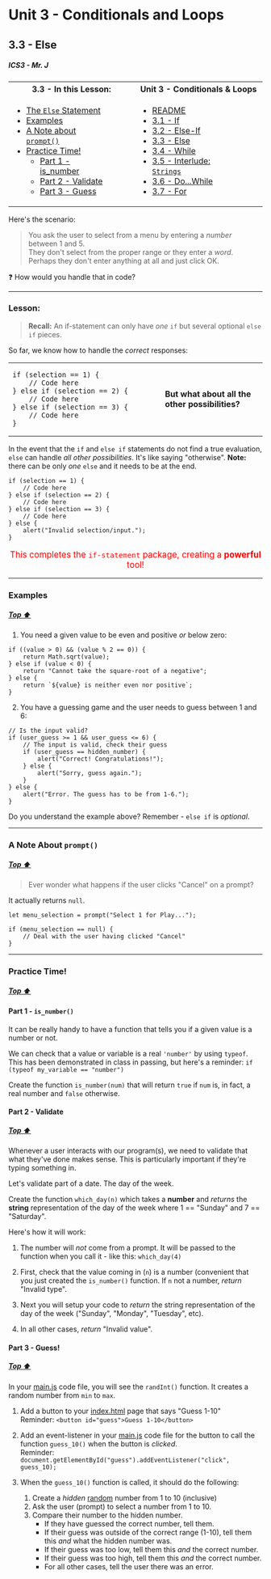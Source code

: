 # Unit 3 - Conditionals and Loops

## 3.3 - Else

##### ICS3 - Mr. J

<table>
<tr>
<th>3.3 - In this Lesson:</th>
<th>Unit 3 - Conditionals & Loops</th>
</tr>
<tr>
<td td valign="top" style="height: 100px;padding-right:50px">

- [The `Else` Statement](#lesson)
- [Examples](#examples)
- [A Note about `prompt()`](#a-note-about-prompt)
- [Practice Time!](#practice-time)
    - [Part 1 - is_number](#part-1---is_number)
    - [Part 2 - Validate](#part-2---validate)
    - [Part 3 - Guess](#part-3---guess)
    
</td>
<td td valign="top" style="height: 100px;padding-right:50px">

- [README](../../README.md)
- [3.1 - If](./1%20-%20IF.md)
- [3.2 - Else-If](./2%20-%20Else-If.md)
- [3.3 - Else](./3%20-%20Else.md)
- [3.4 - While](../2%20-%20Loops/4%20-%20While.md)
- [3.5 - Interlude: `Strings`](../2%20-%20Loops/5%20-%20Interlude_Strings.md)
- [3.6 - Do...While](../2%20-%20Loops/6%20-%20Do-While.md)
- [3.7 - For](../2%20-%20Loops/7%20-%20For.md)

</td></tr></table>

Here's the scenario: 
> You ask the user to select from a menu by entering a _number_ between 1 and 5.  
They don't select from the proper range or they enter a _word_. Perhaps they don't enter anything at all and just click OK.

❓ How would you handle that in code? 

---

### Lesson:

> **Recall:** An if-statement can only have _one_ `if` but several optional `else if` pieces.

So far, we know how to handle the _correct_ responses:

<table>
<tr>
<td width="60%">

```JS
if (selection == 1) {
    // Code here
} else if (selection == 2) {
    // Code here
} else if (selection == 3) {
    // Code here
}
```

</td>

<td>

**But what about all the other possibilities?**
</td>
</tr>
</table>

In the event that the `if` and `else if` statements do not find a true evaluation, `else` can handle _all other possibilities_. It's like saying "otherwise". **Note:** there can be only _one_ `else` and it needs to be at the end.


```JS
if (selection == 1) {
    // Code here
} else if (selection == 2) {
    // Code here
} else if (selection == 3) {
    // Code here
} else {
    alert("Invalid selection/input.");
}
```

<p style="text-align:center;font-size:larger;color:red">
This completes the <code>if-statement</code> package, creating a <b>powerful</b> tool!
</p>

---

### Examples

##### [Top ⬆](#33---else)

1. You need a given value to be even and positive _or_ below zero:
```JS
if ((value > 0) && (value % 2 == 0)) {
    return Math.sqrt(value);
} else if (value < 0) {
    return "Cannot take the square-root of a negative";
} else {
    return `${value} is neither even nor positive`;
}
```

2. You have a guessing game and the user needs to guess between 1 and 6:
```JS
// Is the input valid?
if (user_guess >= 1 && user_guess <= 6) {
    // The input is valid, check their guess
    if (user_guess == hidden_number) {
        alert("Correct! Congratulations!");
    } else {
        alert("Sorry, guess again.");
    }
} else {
    alert("Error. The guess has to be from 1-6.");
}
```

Do you understand the example above? Remember - `else if` is _optional_. 

---

### A Note About `prompt()`

##### [Top ⬆](#33---else)

> Ever wonder what happens if the user clicks "Cancel" on a prompt?

It actually returns `null`.

```JS
let menu_selection = prompt("Select 1 for Play...");

if (menu_selection == null) {
    // Deal with the user having clicked "Cancel"
}
```

---

### Practice Time!

##### [Top ⬆](#33---else)

#### Part 1 - `is_number()`

It can be really handy to have a function that tells you if a given value is a number or not. 

We can check that a value or variable is a real `'number'` by using `typeof`. This has been demonstrated in class in passing, but here's a reminder: `if (typeof my_variable == "number")` 

Create the function `is_number(num)` that will return `true` if `num` is, in fact, a real number and `false` otherwise.

#### Part 2 - Validate

##### [Top ⬆](#33---else)

Whenever a user interacts with our program(s), we need to validate that what they've done makes sense. This is particularly important if they're typing something in.

Let's validate part of a date. The day of the week.

Create the function `which_day(n)` which takes a **number** and _returns_ the **string** representation of the day of the week where 1 == "Sunday" and 7 == "Saturday".  

Here's how it will work:

1. The number will _not_ come from a prompt. It will be passed to the function when you call it - like this: `which_day(4)`  

2. First, check that the value coming in (`n`) is a number (convenient that you just created the `is_number()` function. If `n` not a number, _return_ "Invalid type".  

3. Next you will setup your code to _return_ the string representation of the day of the week ("Sunday", "Monday", "Tuesday", etc).

4. In all other cases, _return_ "Invalid value".


#### Part 3 - Guess!

##### [Top ⬆](#33---else)

In your [main.js](../../main.js) code file, you will see the `randInt()` function. It creates a random number from `min` to `max`.

1. Add a button to your [index.html](../../index.html) page that says "Guess 1-10"  
Reminder:  `<button id="guess">Guess 1-10</button>`

2. Add an event-listener in your [main.js](../../main.js) code file for the button to call the function `guess_10()` when the button is _clicked_.  
Reminder: `document.getElementById("guess").addEventListener("click", guess_10);`  

3. When the `guess_10()` function is called, it should do the following:
    1. Create a _hidden_ <u>random</u> number from 1 to 10 (inclusive)
    2. Ask the user (prompt) to select a number from 1 to 10.
    3. Compare their number to the hidden number.
        - If they have guessed the correct number, tell them.
        - If their guess was outside of the correct range (1-10), tell them this _and_ what the hidden number was.
        - If their guess was too low, tell them this _and_ the correct number.
        - If their guess was too high, tell them this _and_ the correct number.
        - For all other cases, tell the user there was an error.




<br><br>
